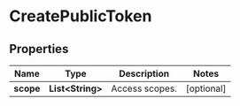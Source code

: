 

# CreatePublicToken


## Properties

| Name | Type | Description | Notes |
|------------ | ------------- | ------------- | -------------|
|**scope** | **List&lt;String&gt;** | Access scopes. |  [optional] |



